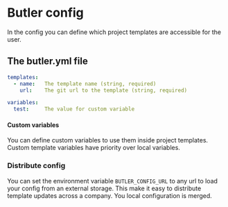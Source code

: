 # Butler config

In the config you can define which project templates are accessible for the user.

## The butler.yml file
```yml
templates:
  - name:   The template name (string, required)
    url:    The git url to the template (string, required)

variables:
  test:     The value for custom variable
```

#### Custom variables
You can define custom variables to use them inside project templates. Custom template variables have priority over local variables.

### Distribute config
You can set the environment variable `BUTLER_CONFIG_URL` to any url to load your config from an external storage. This make it easy to distribute template updates across a company. You local configuration is merged.
